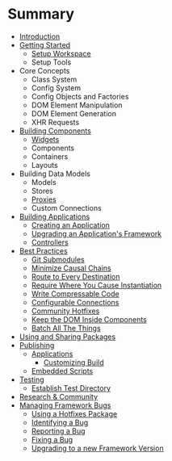 # Summary

* [Introduction](README.md)
* [Getting Started](getting_started/README.md)
    * [Setup Workspace](getting_started/setup_workspace.md)
    * Setup Tools
* Core Concepts
    * Class System
    * Config System
    * Config Objects and Factories
    * DOM Element Manipulation
    * DOM Element Generation
    * XHR Requests
* [Building Components](building_components/README.md)
    * [Widgets](building_components/widgets.md)
    * Components
    * Containers
    * Layouts
* Building Data Models
    * Models
    * Stores
    * [Proxies](data/proxies.md)
    * Custom Connections
* [Building Applications](applications/README.md)
    * [Creating an Application](applications/creating.md)
    * [Upgrading an Application's Framework](applications/upgrading_framework.md)
    * [Controllers](applications/controllers.md)
* [Best Practices](best_practices/README.md)
    * [Git Submodules](best_practices/git_submodules.md)
    * [Minimize Causal Chains](best_practices/causal_chains.md)
    * [Route to Every Destination](best_practices/routes.md)
    * [Require Where You Cause Instantiation](best_practices/requires.md)
    * [Write Compressable Code](best_practices/compressable_code.md)
    * [Configurable Connections](best_practices/connections.md)
    * [Community Hotfixes](best_practices/community_hotfixes.md)
    * [Keep the DOM Inside Components](best_practices/dom_inside_components.md)
    * [Batch All The Things](best_practices/batching.md)
* [Using and Sharing Packages](packages/README.md)
* [Publishing](publishing/README.md)
    * [Applications](publishing/applications.md)
        * [Customizing Build](publishing/applications/customizing_build.md)
    * [Embedded Scripts](publishing/embedded_scripts.md)
* [Testing](testing/README.md)
    * [Establish Test Directory](testing/establish_test_directory.md)
* [Research & Community](research_and_community/README.md)
* [Managing Framework Bugs](framework_bugs/README.md)
    * [Using a Hotfixes Package](framework_bugs/hotfixes_package.md)
    * [Identifying a Bug](framework_bugs/identifying.md)
    * [Reporting a Bug](framework_bugs/reporting.md)
    * [Fixing a Bug](framework_bugs/fixing.md)
    * [Upgrading to a new Framework Version](framework_bugs/upgrading_framework.md)

